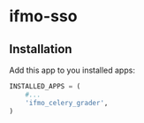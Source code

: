 # ifmo-sso

## Installation

Add this app to you installed apps:

```python
INSTALLED_APPS = (
    #...
    'ifmo_celery_grader',
)
```


